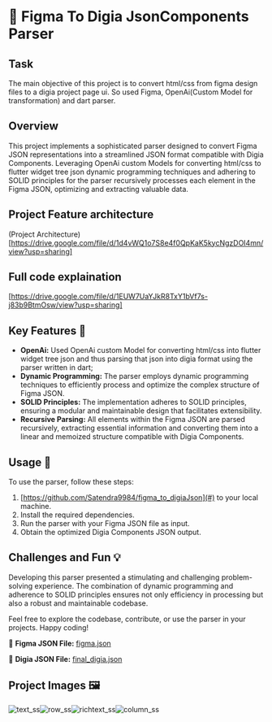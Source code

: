 # 🚀 Figma To Digia JsonComponents Parser

## Task

The main objective of this project is to convert html/css from figma design files to a digia project page ui. So used Figma, OpenAi(Custom Model for transformation) and dart parser.

## Overview

This project implements a sophisticated parser designed to convert Figma JSON representations into a streamlined JSON format compatible with Digia Components. Leveraging OpenAi custom Models for converting html/css to flutter widget tree json dynamic programming techniques and adhering to SOLID principles for the parser recursively processes each element in the Figma JSON, optimizing and extracting valuable data.


## Project Feature architecture

(Project Architecture)[https://drive.google.com/file/d/1d4vWQ1o7S8e4f0QpKaK5kycNgzDOI4mn/view?usp=sharing]


## Full code explaination
[https://drive.google.com/file/d/1EUW7UaYJkR8TxY1bVf7s-j83b9BtmOsw/view?usp=sharing]

## Key Features 🔧
- **OpenAi:** Used OpenAi custom Model for converting html/css into flutter widget tree json and thus parsing that json into digia format using the parser written in dart;
- **Dynamic Programming:** The parser employs dynamic programming techniques to efficiently process and optimize the complex structure of Figma JSON.
- **SOLID Principles:** The implementation adheres to SOLID principles, ensuring a modular and maintainable design that facilitates extensibility.
- **Recursive Parsing:** All elements within the Figma JSON are parsed recursively, extracting essential information and converting them into a linear and memoized structure compatible with Digia Components.

 ## Usage 📑

To use the parser, follow these steps:

1. [https://github.com/Satendra9984/figma_to_digiaJson](#) to your local machine.
2. Install the required dependencies.
3. Run the parser with your Figma JSON file as input.
4. Obtain the optimized Digia Components JSON output.

## Challenges and Fun 💡

Developing this parser presented a stimulating and challenging problem-solving experience. The combination of dynamic programming and adherence to SOLID principles ensures not only efficiency in processing but also a robust and maintainable codebase.

Feel free to explore the codebase, contribute, or use the parser in your projects. Happy coding!

📂 **Figma JSON File:** [figma.json](figma.json)

📂 **Digia JSON File:** [final_digia.json](final_digia.json)

## Project Images 🖼️
 ![text_ss](https://github.com/Satendra9984/figma_to_digiaJson/assets/81842437/27f826ce-7c34-428d-9afb-c86aa43472e4)![row_ss](https://github.com/Satendra9984/figma_to_digiaJson/assets/81842437/ec53d566-3550-4fce-a4f2-5f75c14201a3)![richtext_ss](https://github.com/Satendra9984/figma_to_digiaJson/assets/81842437/3e27868d-deb2-41ac-ba8e-5fe711df2f93)![column_ss](https://github.com/Satendra9984/figma_to_digiaJson/assets/81842437/f0be2972-314b-415d-a29a-47f0352bf7e5) 
